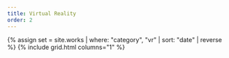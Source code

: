 ```yaml
---
title: Virtual Reality
order: 2
---
```


{% assign set = site.works | where: "category", "vr" | sort: "date" | reverse %}
{% include grid.html columns="1" %}